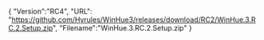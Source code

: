 {
  "Version":"RC4",
  "URL": "https://github.com/Hyrules/WinHue3/releases/download/RC2/WinHue.3.RC.2.Setup.zip",
  "Filename":"WinHue.3.RC.2.Setup.zip"
}           
